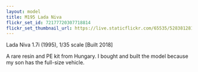 ```yaml
---
layout: model
title: M195 Lada Niva
flickr_set_id: 72177720307718814
flickr_set_thumbnail_url: https://live.staticflickr.com/65535/52838128186_b7d5cce7b8_m.jpg
---
```


Lada Niva 1.7i (1995), 1/35 scale  [Built 2018]

A rare resin and PE kit from Hungary. I bought and built the model because my son has the full-size vehicle. 


